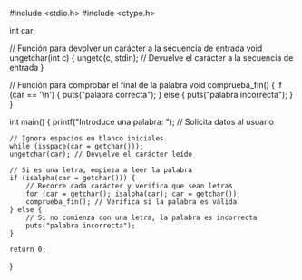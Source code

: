 #include <stdio.h>
#include <ctype.h>

int car;

// Función para devolver un carácter a la secuencia de entrada
void ungetchar(int c) {
    ungetc(c, stdin); // Devuelve el carácter a la secuencia de entrada
}

// Función para comprobar el final de la palabra
void comprueba_fin() {
    if (car == '\n') {
        puts("palabra correcta");
    } else {
        puts("palabra incorrecta");
    }
}

int main() {
    printf("Introduce una palabra: "); // Solicita datos al usuario

    // Ignora espacios en blanco iniciales
    while (isspace(car = getchar()));
    ungetchar(car); // Devuelve el carácter leído

    // Si es una letra, empieza a leer la palabra
    if (isalpha(car = getchar())) { 
        // Recorre cada carácter y verifica que sean letras
        for (car = getchar(); isalpha(car); car = getchar());
        comprueba_fin(); // Verifica si la palabra es válida
    } else {
        // Si no comienza con una letra, la palabra es incorrecta
        puts("palabra incorrecta");
    }

    return 0;
}
